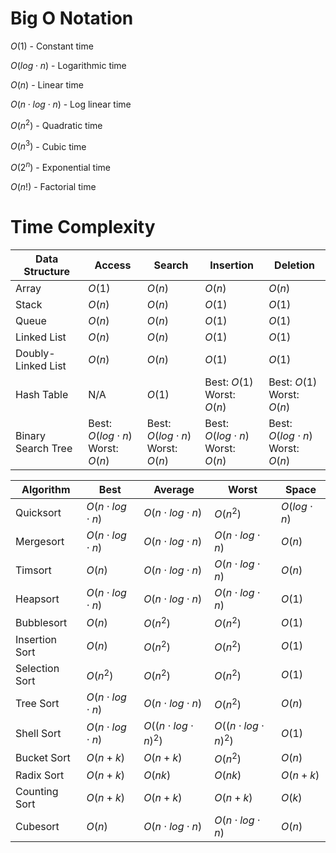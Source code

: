 # Big O Notation

$O(1)$ - Constant time

$O(log \cdot n)$ - Logarithmic time

$O(n)$ - Linear time

$O(n \cdot log \cdot n)$ - Log linear time

$O(n^2)$ - Quadratic time

$O(n^3)$ - Cubic time

$O(2^n)$ - Exponential time

$O(n!)$ - Factorial time

# Time Complexity

| Data Structure | Access | Search | Insertion | Deletion | 
|-|-|-|-|-|
| Array | $O(1)$ | $O(n)$ | $O(n)$ | $O(n)$ |
| Stack | $O(n)$ | $O(n)$ | $O(1)$ | $O(1)$ |
| Queue | $O(n)$ | $O(n)$ | $O(1)$ | $O(1)$ |
| Linked List | $O(n)$ | $O(n)$ | $O(1)$ | $O(1)$ |
| Doubly-Linked List | $O(n)$ | $O(n)$ | $O(1)$ | $O(1)$ |
| Hash Table | N/A | $O(1)$ | Best: $O(1)$ <br> Worst: $O(n)$ | Best: $O(1)$ <br> Worst: $O(n)$ |
| Binary Search Tree | Best: $O(log \cdot n)$ <br> Worst: $O(n)$ | Best: $O(log \cdot n)$ <br> Worst: $O(n)$ | Best: $O(log \cdot n)$ <br> Worst: $O(n)$ |  Best: $O(log \cdot n)$ <br> Worst: $O(n)$ |

| Algorithm | Best | Average | Worst | Space | 
|-|-|-|-|-|
| Quicksort | $O(n \cdot log \cdot n)$ | $O(n \cdot log \cdot n)$ | $O(n^2)$ | $O(log \cdot n)$ |
| Mergesort | $O(n \cdot log \cdot n)$ | $O(n \cdot log \cdot n)$ | $O(n \cdot log \cdot n)$ | $O(n)$ |
| Timsort | $O(n)$ | $O(n \cdot log \cdot n)$ | $O(n \cdot log \cdot n)$ | $O(n)$ |
| Heapsort | $O(n \cdot log \cdot n)$ | $O(n \cdot log \cdot n)$ | $O(n \cdot log \cdot n)$ | $O(1)$ |
| Bubblesort | $O(n)$ | $O(n^2)$ | $O(n^2)$ | $O(1)$ |
| Insertion Sort | $O(n)$ | $O(n^2)$ | $O(n^2)$ | $O(1)$ |
| Selection Sort | $O(n^2)$ | $O(n^2)$ | $O(n^2)$ | $O(1)$ |
| Tree Sort | $O(n \cdot log \cdot n)$ | $O(n \cdot log \cdot n)$ | $O(n^2)$ | $O(n)$ |
| Shell Sort | $O(n \cdot log \cdot n)$ | $O((n \cdot log \cdot n)^2)$ | $O((n \cdot log \cdot n)^2)$ | $O(1)$ |
| Bucket Sort | $O(n + k)$ | $O(n + k)$ | $O(n^2)$ | $O(n)$ |
| Radix Sort | $O(n + k)$ | $O(nk)$ | $O(nk)$ | $O(n + k)$ |
| Counting Sort | $O(n + k)$ | $O(n + k)$ | $O(n + k)$ | $O(k)$ |
| Cubesort | $O(n)$ | $O(n \cdot log \cdot n)$ | $O(n \cdot log \cdot n)$ | $O(n)$ |
